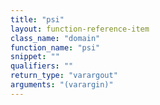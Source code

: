 ```yaml
---
title: "psi"
layout: function-reference-item
class_name: "domain"
function_name: "psi"
snippet: ""
qualifiers: ""
return_type: "varargout"
arguments: "(varargin)"
---
```


<pre class="help-text"></pre>